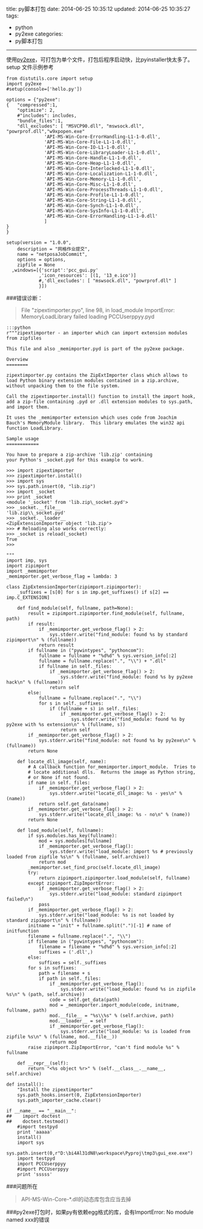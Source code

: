 title: py脚本打包 
date: 2014-06-25 10:35:12
updated: 2014-06-25 10:35:27
tags: 
- python
- py2exe
categories: 
- py脚本打包 
---

使用[py2exe](http://http://www.py2exe.org/)，可打包为单个文件，打包后程序启动快，比pyinstaller快太多了。  
    setup 文件示例参考
<!--more-->
    
    from distutils.core import setup
    import py2exe
    #setup(console=['hello.py'])

    options = {"py2exe": 
    {   "compressed":1, 
        "optimize": 2, 
        #"includes": includes, 
        "bundle_files":1,
        "dll_excludes": [ "MSVCP90.dll", "mswsock.dll", "powrprof.dll","w9xpopen.exe"
                  'API-MS-Win-Core-ErrorHandling-L1-1-0.dll',
                  'API-MS-Win-Core-File-L1-1-0.dll',
                  'API-MS-Win-Core-IO-L1-1-0.dll',
                  'API-MS-Win-Core-LibraryLoader-L1-1-0.dll',
                  'API-MS-Win-Core-Handle-L1-1-0.dll',
                  'API-MS-Win-Core-Heap-L1-1-0.dll',
                  'API-MS-Win-Core-Interlocked-L1-1-0.dll',
                  'API-MS-Win-Core-Localization-L1-1-0.dll',
                  'API-MS-Win-Core-Memory-L1-1-0.dll',
                  'API-MS-Win-Core-Misc-L1-1-0.dll',
                  'API-MS-Win-Core-ProcessThreads-L1-1-0.dll',
                  'API-MS-Win-Core-Profile-L1-1-0.dll',
                  'API-MS-Win-Core-String-L1-1-0.dll',
                  'API-MS-Win-Core-Synch-L1-1-0.dll',
                  'API-MS-Win-Core-SysInfo-L1-1-0.dll',
                  'API-MS-Win-Core-ErrorHandling-L1-1-0.dll'
                  ]
    } 
    } 

    setup(version = "1.0.0", 
        description = "网格作业提交", 
        name = "netposaJobCommit", 
        options = options, 
        zipfile = None 
      ,windows=[{'script':'pcc_gui.py'
                ,'icon_resources': [(1, '13_e.ico')]
                #,'dll_excludes': [ "mswsock.dll", "powrprof.dll" ]
                }])

###错误诊断：  
>File "zipextimporter.pyo", line 98, in load_module
>ImportError: MemoryLoadLibrary failed loading PCCUserppyy.pyd

    :::python 
    r"""zipextimporter - an importer which can import extension modules from zipfiles

    This file and also _memimporter.pyd is part of the py2exe package.

    Overview
    ========

    zipextimporter.py contains the ZipExtImporter class which allows to
    load Python binary extension modules contained in a zip.archive,
    without unpacking them to the file system.

    Call the zipextimporter.install() function to install the import hook,
    add a zip-file containing .pyd or .dll extension modules to sys.path,
    and import them.

    It uses the _memimporter extension which uses code from Joachim
    Bauch's MemoryModule library.  This library emulates the win32 api
    function LoadLibrary.

    Sample usage
    ============

    You have to prepare a zip-archive 'lib.zip' containing
    your Python's _socket.pyd for this example to work.

    >>> import zipextimporter
    >>> zipextimporter.install()
    >>> import sys
    >>> sys.path.insert(0, "lib.zip")
    >>> import _socket
    >>> print _socket
    <module '_socket' from 'lib.zip\_socket.pyd'>
    >>> _socket.__file__
    'lib.zip\\_socket.pyd'
    >>> _socket.__loader__
    <ZipExtensionImporter object 'lib.zip'>
    >>> # Reloading also works correctly:
    >>> _socket is reload(_socket)
    True
    >>>

    """
    import imp, sys
    import zipimport
    import _memimporter
    _memimporter.get_verbose_flag = lambda: 3

    class ZipExtensionImporter(zipimport.zipimporter):
        _suffixes = [s[0] for s in imp.get_suffixes() if s[2] == imp.C_EXTENSION]

        def find_module(self, fullname, path=None):
            result = zipimport.zipimporter.find_module(self, fullname, path)
            if result:
                if _memimporter.get_verbose_flag() > 2:
                    sys.stderr.write("find_module: found %s by standard zipimport\n" % (fullname))
                return result
            if fullname in ("pywintypes", "pythoncom"):
                fullname = fullname + "%d%d" % sys.version_info[:2]
                fullname = fullname.replace(".", "\\") + ".dll"
                if fullname in self._files:
                    if _memimporter.get_verbose_flag() > 2:
                        sys.stderr.write("find_module: found %s by py2exe hack\n" % (fullname))
                    return self
            else:
                fullname = fullname.replace(".", "\\")
                for s in self._suffixes:
                    if (fullname + s) in self._files:
                        if _memimporter.get_verbose_flag() > 2:
                            sys.stderr.write("find_module: found %s by py2exe with %s extension\n" % (fullname, s))
                        return self
            if _memimporter.get_verbose_flag() > 2:
                sys.stderr.write("find_module: not found %s by py2exe\n" % (fullname))
            return None

        def locate_dll_image(self, name):
            # A callback function for_memimporter.import_module.  Tries to
            # locate additional dlls.  Returns the image as Python string,
            # or None if not found.
            if name in self._files:
                if _memimporter.get_verbose_flag() > 2:
                    sys.stderr.write("locate_dll_image: %s - yes\n" % (name))
                return self.get_data(name)
            if _memimporter.get_verbose_flag() > 2:
                sys.stderr.write("locate_dll_image: %s - no\n" % (name))
            return None

        def load_module(self, fullname):
            if sys.modules.has_key(fullname):
                mod = sys.modules[fullname]
                if _memimporter.get_verbose_flag():
                    sys.stderr.write("load_module: import %s # previously loaded from zipfile %s\n" % (fullname, self.archive))
                return mod
            _memimporter.set_find_proc(self.locate_dll_image)
            try:
                return zipimport.zipimporter.load_module(self, fullname)
            except zipimport.ZipImportError:
                if _memimporter.get_verbose_flag() > 2:
                    sys.stderr.write("load_module: standard zipimport failed\n")
                pass
            if _memimporter.get_verbose_flag() > 2:
                sys.stderr.write("load_module: %s is not loaded by standard zipimport\n" % (fullname))
            initname = "init" + fullname.split(".")[-1] # name of initfunction
            filename = fullname.replace(".", "\\")
            if filename in ("pywintypes", "pythoncom"):
                filename = filename + "%d%d" % sys.version_info[:2]
                suffixes = ('.dll',)
            else:
                suffixes = self._suffixes
            for s in suffixes:
                path = filename + s
                if path in self._files:
                    if _memimporter.get_verbose_flag():
                        sys.stderr.write("load_module: found %s in zipfile %s\n" % (path, self.archive))
                    code = self.get_data(path)
                    mod = _memimporter.import_module(code, initname, fullname, path)
                    mod.__file__ = "%s\\%s" % (self.archive, path)
                    mod.__loader__ = self
                    if _memimporter.get_verbose_flag():
                        sys.stderr.write("load_module: %s is loaded from zipfile %s\n" % (fullname, mod.__file__))
                    return mod
            raise zipimport.ZipImportError, "can't find module %s" % fullname

        def __repr__(self):
            return "<%s object %r>" % (self.__class__.__name__, self.archive)

    def install():
        "Install the zipextimporter"
        sys.path_hooks.insert(0, ZipExtensionImporter)
        sys.path_importer_cache.clear()

    if __name__ == "__main__":
    ##    import doctest
    ##    doctest.testmod()
        #import testpyd
        print 'aaaaa'
        install()
        import sys
        sys.path.insert(0,r"D:\bi4Al31dN8\workspace\Pyproj\tmp3\gui_exe.exe")
        import testpyd
        import PCCUserppyy
        #import PCCUserppyy
        print 'sssss'
    
###问题所在
>API-MS-Win-Core-*.dll的动态库包含应当去掉

###py2exe打包时，如果py有依赖egg格式的库，会有ImportError: No module named xxx的错误
>
>
